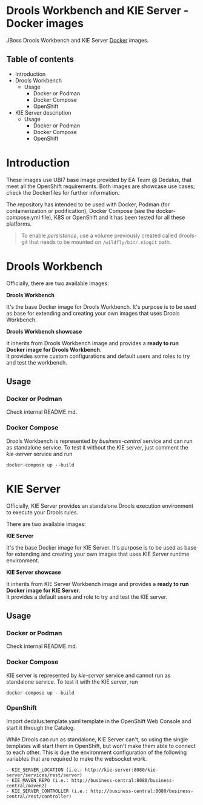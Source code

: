 Drools Workbench and KIE Server - Docker images
===============================================

JBoss Drools Workbench and KIE Server [Docker](http://docker.io/) images.

Table of contents
------------------

* Introduction
* Drools Workbench
    * Usage
        * Docker or Podman
        * Docker Compose
        * OpenShift
* KIE Server description
    * Usage
        * Docker or Podman
        * Docker Compose
        * OpenShift
 
Introduction
===============
These images use UBI7 base image provided by EA Team @ Dedalus, that meet all the OpenShift requirements. Both images are showcase use cases; check the Dockerfiles for further information.

The repository has intended to be used with Docker, Podman (for containerization or podification), Docker Compose (see the docker-compose.yml file), K8S or OpenShift and it has been tested for all these platforms.

> To enable *persistence*, use a volume previously created called drools-git that needs to be mounted on `/wildfly/bin/.niogit` path.

Drools Workbench
================

Officially, there are two available images:                

**Drools Workbench**

It's the base Docker image for Drools Workbench. It's purpose is to be used as base for extending and creating your own images that uses Drools Workbench.                      
 
**Drools Workbench showcase**

It inherits from Drools Workbench image and provides a **ready to run Docker image for Drools Workbench**.                 
It provides some custom configurations and default users and roles to try and test the workbench.           

## Usage

### Docker or Podman

Check internal README.md.

### Docker Compose
Drools Workbench is represented by *business-central* service and can run as standalone service. To test it without the KIE server, just comment the *kie-server* service and run

`docker-compose up --build`

KIE Server
==========

Officially, KIE Server provides an standalone Drools execution environment to execute your Drools rules.                        

There are two available images:                

**KIE Server**

It's the base Docker image for KIE Server. It's purpose is to be used as base for extending and creating your own images that uses KIE Server runtime environment.                      
 
**KIE Server showcase**

It inherits from KIE Server Workbench image and provides a **ready to run Docker image for KIE Server**.                 
It provides a default users and role to try and test the KIE server.             

## Usage

### Docker or Podman

Check internal README.md.

### Docker Compose
KIE server is represented by *kie-server* service and cannot run as standalone service. To test it with the KIE server, run

`docker-compose up --build`

### OpenShift
Import dedalus.template.yaml template in the OpenShift Web Console and start it through the Catalog.

While Drools can run as standalone, KIE Server can't, so using the single templates will start them in OpenShift, but won't make them able to connect to each other. This is due the environment configuration of the following variables that are required to make the websocket work.

```
- KIE_SERVER_LOCATION (i.e.: http://kie-server:8080/kie-server/services/rest/server)
- KIE_MAVEN_REPO (i.e.: http://business-central:8080/business-central/maven2)
- KIE_SERVER_CONTROLLER (i.e.: http://business-central:8080/business-central/rest/controller)

```
